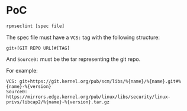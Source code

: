 # PoC

```sh
rpmseclint [spec file]
```

The spec file must have a `VCS:` tag with the following structure:

```
git+[GIT REPO URL]#[TAG]
```

And `Source0:` must be the tar representing the git repo.

For example:

```
VCS: git+https://git.kernel.org/pub/scm/libs/%{name}/%{name}.git#%{name}-%{version}
Source0: https://mirrors.edge.kernel.org/pub/linux/libs/security/linux-privs/libcap2/%{name}-%{version}.tar.gz
```

